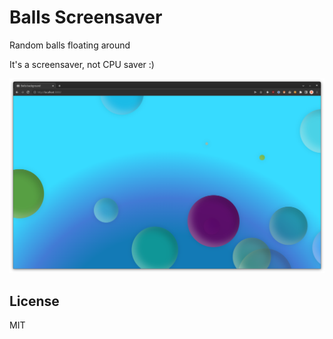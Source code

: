 # Balls Screensaver

Random balls floating around

It's a screensaver, not CPU saver :)

![](images/screenshot.png)

## License

MIT
